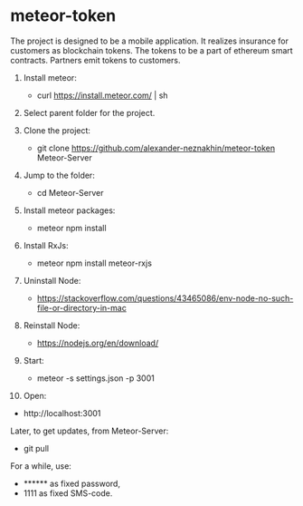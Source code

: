 # meteor-token

The project is designed to be a mobile application. It realizes insurance for customers as blockchain tokens. The tokens to be a part of ethereum smart contracts. Partners emit tokens to customers.

1. Install meteor:
   * curl https://install.meteor.com/ | sh
   
2. Select parent folder for the project.
   
3. Clone the project:
   * git clone https://github.com/alexander-neznakhin/meteor-token Meteor-Server
   
4. Jump to the folder: 
   * cd Meteor-Server
   
5. Install meteor packages:
   * meteor npm install

6. Install RxJs:
   * meteor npm install meteor-rxjs

7. Uninstall Node:
   * https://stackoverflow.com/questions/43465086/env-node-no-such-file-or-directory-in-mac  

8. Reinstall Node:
   * https://nodejs.org/en/download/

9. Start:
   * meteor -s settings.json -p 3001
   
10. Open: 
   * http://localhost:3001


Later, to get updates, from Meteor-Server:
   * git pull


For a while, use: 
   * ****** as fixed password,
   * 1111 as fixed SMS-code.
